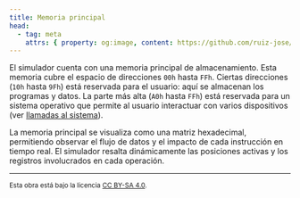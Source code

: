 ```yaml
---
title: Memoria principal
head:
  - tag: meta
    attrs: { property: og:image, content: https://github.com/ruiz-jose/VonSim8/docs/og/memory.png }
---
```


El simulador cuenta con una memoria principal de almacenamiento. Esta memoria cubre el espacio de direcciones `00h` hasta `FFh`. Ciertas direcciones (`10h` hasta `9Fh`) está reservada para el usuario: aquí se almacenan los programas y datos. La parte más alta (`A0h` hasta `FFh`) está reservada para un sistema operativo que permite al usuario interactuar con varios dispositivos (ver [llamadas al sistema](/VonSim8/docs/cpu/#llamadas-al-sistema)).

La memoria principal se visualiza como una matriz hexadecimal, permitiendo observar el flujo de datos y el impacto de cada instrucción en tiempo real. El simulador resalta dinámicamente las posiciones activas y los registros involucrados en cada operación.

---

<small>Esta obra está bajo la licencia <a target="_blank" rel="license noopener noreferrer" href="http://creativecommons.org/licenses/by-sa/4.0/">CC BY-SA 4.0</a>.</small>
